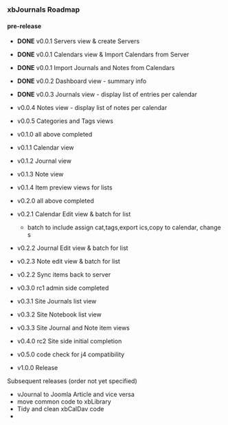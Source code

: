 ### xbJournals Roadmap

#### pre-release

- **DONE** v0.0.1 Servers view & create Servers
- **DONE** v0.0.1 Calendars view & Import Calendars from Server
- **DONE** v0.0.1 Import Journals and Notes from Calendars
- **DONE** v0.0.2 Dashboard view - summary info
- **DONE** v0.0.3 Journals view - display list of entries per calendar
- v0.0.4 Notes view - display list of notes per calendar
- v0.0.5 Categories and Tags views
- v0.1.0 all above completed
- v0.1.1 Calendar view
- v0.1.2 Journal view 
- v0.1.3 Note view 
- v0.1.4 Item preview views for lists
- v0.2.0 all above completed
- v0.2.1 Calendar Edit view & batch for list
  - batch to include assign cat,tags,export ics,copy to calendar, change s

- v0.2.2 Journal Edit view & batch for list
- v0.2.3 Note edit view & batch for list
- v0.2.2 Sync items back to server
- v0.3.0 rc1 admin side completed
- v0.3.1 Site Journals list view
- v0.3.2 Site Notebook list view
- v0.3.3 Site Journal and Note item views
- v0.4.0 rc2 Site side initial completion
- v0.5.0 code check for j4 compatibility
- v1.0.0 Release

Subsequent releases (order not yet specified)

- vJournal to Joomla Article and vice versa
- move common code to xbLibrary
- Tidy and clean xbCalDav code
- 